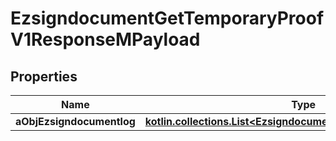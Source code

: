 
# EzsigndocumentGetTemporaryProofV1ResponseMPayload

## Properties
Name | Type | Description | Notes
------------ | ------------- | ------------- | -------------
**aObjEzsigndocumentlog** | [**kotlin.collections.List&lt;EzsigndocumentlogResponseCompound&gt;**](EzsigndocumentlogResponseCompound.md) |  | 



